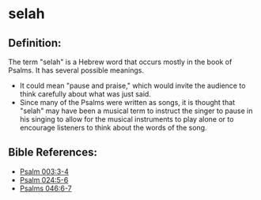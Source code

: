 # selah #

## Definition: ##

The term "selah" is a Hebrew word that occurs mostly in the book of Psalms. It has several possible meanings.

* It could mean "pause and praise," which would invite the audience to think carefully about what was just said.
* Since many of the Psalms were written as songs, it is thought that "selah" may have been a musical term to instruct the singer to pause in his singing to allow for the musical instruments to play alone or to encourage listeners to think about the words of the song.



## Bible References: ##

* [Psalm 003:3-4](en/tn/psa/help/03/03)
* [Psalm 024:5-6](en/tn/psa/help/24/05)
* [Psalms 046:6-7](en/tn/psa/help/46/06)